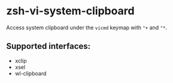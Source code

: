# zsh-vi-system-clipboard
Access system clipboard under the `vicmd` keymap with `"+` and `"*`.

## Supported interfaces:

- xclip
- xsel
- wl-clipboard
